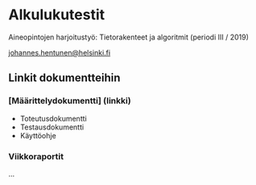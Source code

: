 # Alkulukutestit

Aineopintojen harjoitustyö: Tietorakenteet ja algoritmit (periodi III / 2019)

johannes.hentunen@helsinki.fi

## Linkit dokumentteihin

### [Määrittelydokumentti] (linkki)

- Toteutusdokumentti
- Testausdokumentti
- Käyttöohje

### Viikkoraportit

...
